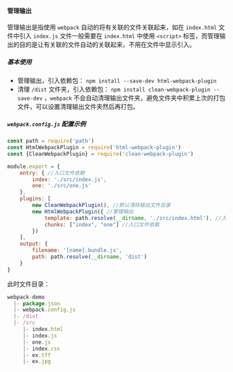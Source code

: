 #### 管理输出

管理输出是指使用 `webpack` 自动的将有关联的文件关联起来，如在 `index.html` 文件中引入 `index.js` 文件一般需要在 `index.html` 中使用 `<script>` 标签，而管理输出的目的是让有关联的文件自动的关联起来，不用在文件中显示引入。

##### 基本使用

- 管理输出，引入依赖包： `npm install --save-dev html-webpack-plugin` 
- 清理 `/dist` 文件夹，引入依赖包： `npm install clean-webpack-plugin --save-dev` ，`webpack` 不会自动清理输出文件夹，避免文件夹中积累上次的打包文件，可以设置清理输出文件夹然后再打包。

##### `webpack.config.js` 配置示例

```javascript
const path = require('path')
const HtmlWebpackPlugin = require('html-webpack-plugin')
const {CleanWebpackPlugin} = require('clean-webpack-plugin')

module.export = {
    entry: { //入口文件依赖
        index: './src/index.js',
        one: './src/one.js'
    },
    plugins: [
        new CleanWebpackPlugin(), //默认清除输出文件目录
        new HtmlWebpackPlugin({ //管理输出
            template: path.resolve(__dirname, './src/index.html'), //入口文件
            chunks: ["index", "one"] //入口文件依赖
        })
    ],
    output: {
        filename: '[name].bundle.js',
        path: path.resolve(__dirname, 'dist')
    }
}
```

此时文件目录：

```javascript
webpack-demo
  |- package.json
  |- webpack.config.js
  |- /dist
  |- /src
     |- index.html
     |- index.js
     |- one.js
     |- index.css
     |- ex.tff
     |- ex.jpg
```

